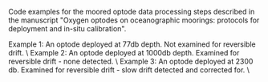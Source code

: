 Code examples for the moored optode data processing steps described in the manuscript "Oxygen optodes on oceanographic moorings: protocols for deployment and in-situ calibration".

Example 1: An optode deployed at 77db depth. Not examined for reversible drift. \\
Example 2: An optode deployed at 1000db depth. Examined for reversible drift - none detected. \\
Example 3: An optode deployed at 2300 db. Examined for reversible drift - slow drift detected and corrected for. \\
